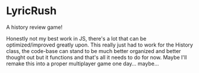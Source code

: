 # LyricRush
A history review game!

Honestly not my best work in JS, there's a lot that can be optimized/improved greatly upon. This really just had to work for the History class, the code-base can stand to be much better organized and better thought out but it functions and that's all it needs to do for now. Maybe I'll remake this into a proper multiplayer game one day... maybe... 
